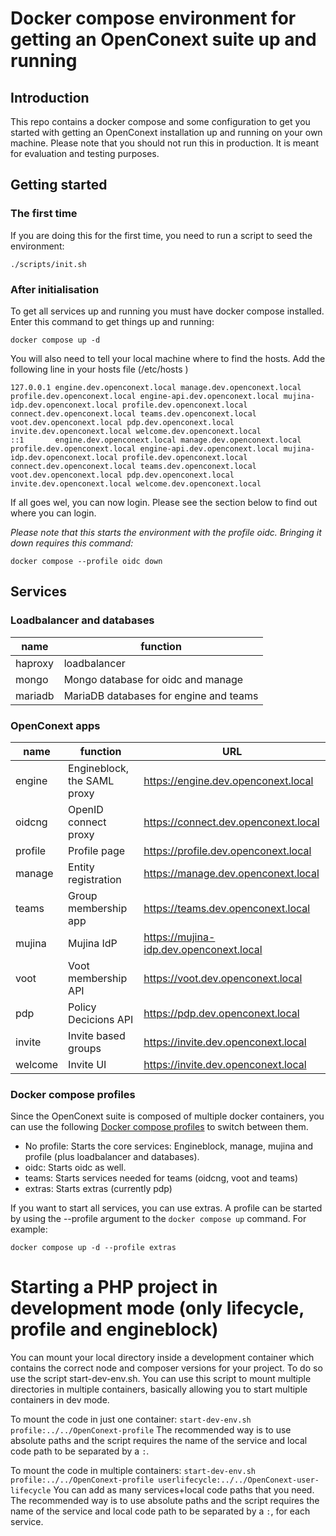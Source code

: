 # Docker compose environment for getting an OpenConext suite up and running

## Introduction

This repo contains a docker compose and some configuration to get you started with getting an OpenConext installation up and running on your own machine. Please note that you should not run this in production. It is meant for evaluation and testing purposes.


## Getting started

### The first time
If you are doing this for the first time, you need to run a script to seed the environment:

```
./scripts/init.sh
```

### After initialisation
To get all services up and running you must have docker compose installed. Enter this command to get things up and running:

```
docker compose up -d
```

You will also need to tell your local machine where to find the hosts.
Add the following line in your hosts file (/etc/hosts )
```
127.0.0.1 engine.dev.openconext.local manage.dev.openconext.local profile.dev.openconext.local engine-api.dev.openconext.local mujina-idp.dev.openconext.local profile.dev.openconext.local connect.dev.openconext.local teams.dev.openconext.local voot.dev.openconext.local pdp.dev.openconext.local invite.dev.openconext.local welcome.dev.openconext.local
::1       engine.dev.openconext.local manage.dev.openconext.local profile.dev.openconext.local engine-api.dev.openconext.local mujina-idp.dev.openconext.local profile.dev.openconext.local connect.dev.openconext.local teams.dev.openconext.local voot.dev.openconext.local pdp.dev.openconext.local invite.dev.openconext.local welcome.dev.openconext.local
```

If all goes wel, you can now login. Please see the section below to find out where you can login.

*Please note that this starts the environment with the profile oidc. Bringing it down requires this command:*
```
docker compose --profile oidc down
```

## Services

### Loadbalancer and databases
|name |function     |
| --- | --- |
|haproxy     | loadbalancer    |
|mongo     |Mongo database for oidc and manage     |
|mariadb   |MariaDB databases for engine and teams     |


### OpenConext apps
| name    | function                    | URL                                     |
| ---     | ---                         | ---                                     |
| engine  | Engineblock, the SAML proxy | https://engine.dev.openconext.local     |
| oidcng  | OpenID connect proxy        | https://connect.dev.openconext.local    |
| profile | Profile page                | https://profile.dev.openconext.local    |
| manage  | Entity registration         | https://manage.dev.openconext.local     |
| teams   | Group membership app        | https://teams.dev.openconext.local      |
| mujina  | Mujina IdP                  | https://mujina-idp.dev.openconext.local |
| voot    | Voot membership API         | https://voot.dev.openconext.local       |
| pdp     | Policy Decicions API        | https://pdp.dev.openconext.local        |
| invite  | Invite based groups         | https://invite.dev.openconext.local     |
| welcome | Invite UI                   | https://invite.dev.openconext.local     |

### Docker compose profiles

Since the OpenConext suite is composed of multiple docker containers, you can use the following [Docker compose profiles](https://docs.docker.com/compose/profiles/) to switch between them.

- No profile: Starts the core services: Engineblock, manage, mujina and profile (plus loadbalancer and databases).
- oidc: Starts oidc as well.
- teams: Starts services needed for teams (oidcng, voot and teams)
- extras: Starts extras (currently pdp)

If you want to start all services, you can use extras. A profile can be started by using the --profile argument to the `docker compose up` command. For example:
```
docker compose up -d --profile extras
```

# Starting a PHP project in development mode (only lifecycle, profile and engineblock)

You can mount your local directory inside a development container which contains the correct node and composer versions for your project. To do so use the script start-dev-env.sh. You can use this script to mount multiple directories in multiple containers, basically allowing you to start multiple containers in dev mode.

To mount the code in just one container:
`start-dev-env.sh profile:../../OpenConext-profile`
The recommended way is to use absolute paths and the script requires the name of the service and local code path to be separated by a `:`.

To mount the code in multiple containers:
`start-dev-env.sh profile:../../OpenConext-profile userlifecycle:../../OpenConext-user-lifecycle`
You can add as many services+local code paths that you need.
The recommended way is to use absolute paths and the script requires the name of the service and local code path to be separated by a `:`, for each service.
